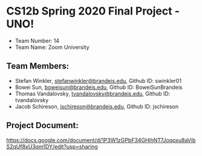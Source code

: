 # CS12b Spring 2020 Final Project - UNO!
- Team Number: 14
- Team Name: Zoom University

## Team Members:
- Stefan Winkler, stefanwinkler@brandeis.edu, Github ID: swinkler01
- Bowei Sun, boweisun@brandeis.edu, Github ID: BoweiSunBrandeis
- Thomas Vandalovsky, tvandalovsky@brandeis.edu, Github ID: tvandalovsky
- Jacob Schireson, jschireson@brandeis.edu, Github ID: jschireson

## Project Document:
https://docs.google.com/document/d/1P3W1zGPbF34GHjhNT7Joqoxu8aVibS2qUf8xU3qm1DY/edit?usp=sharing
